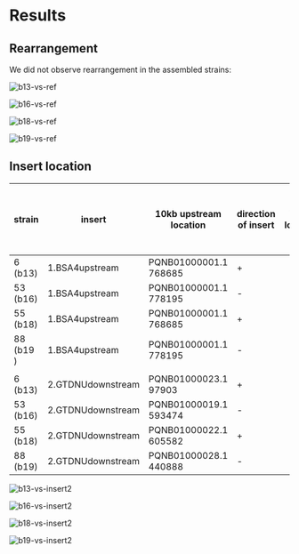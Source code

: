 # Results


## Rearrangement

We did not observe rearrangement in the assembled strains:  

![b13-vs-ref](Notebook_Maryam/png/b13-vs-2007ref.png)

![b16-vs-ref](Notebook_Maryam/png/b16-vs-2007ref.png)

![b18-vs-ref](Notebook_Maryam/png/b18-vs-2007ref.png)

![b19-vs-ref](Notebook_Maryam/png/b19-vs-2007ref.png)


## Insert location

| strain | insert | 10kb upstream location | direction of insert | insert location | number of inserts |10KB upstream insert location on 2007 genome | chromosome |
| --- | --- | --- | --- | --- |--- | --- |---|
| 6 (b13) | 1.BSA4upstream | PQNB01000001.1 768685 | + | |1|NC_009042.1 1972553|Chromosome 2|
| 53 (b16)| 1.BSA4upstream | PQNB01000001.1 778195 | - | |1|NC_009042.1 1963057|Chromosome 2|
| 55 (b18)| 1.BSA4upstream | PQNB01000001.1 768685 | + | |1|NC_009042.1 1972553|Chromosome 2|
|88 (b19 )| 1.BSA4upstream | PQNB01000001.1 778195 | - | |1|NC_009042.1 1963058|Chromosome 2|
| | | | |||
| 6 (b13) | 2.GTDNUdownstream| PQNB01000023.1 97903 |+| | *2 (+,-) |NC_009045.1 554770|chromosome 5|
| 53 (b16) | 2.GTDNUdownstream| PQNB01000019.1 593474|-| | *1|NC_009068.1 1580399|chromosome 1|
| 55 (b18) | 2.GTDNUdownstream | PQNB01000022.1 605582 |+||*2 (+,-)|NC_009044.1 881874|chromose 4|
| 88 (b19) | 2.GTDNUdownstream | PQNB01000028.1 440888 |-|| *2 (-,-)|NC_009068.1 3058614|chromosome 1|



![b13-vs-insert2](Notebook_Maryam/png/insert2-b13.png)


![b16-vs-insert2](Notebook_Maryam/png/insert2-b16.png)

![b18-vs-insert2](Notebook_Maryam/png/insert2-b18.png)

![b19-vs-insert2](Notebook_Maryam/png/insert2-b19.png)
